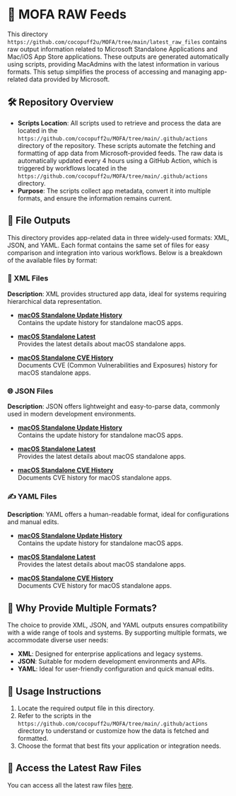 # 📂 MOFA RAW Feeds

This directory `https://github.com/cocopuff2u/MOFA/tree/main/latest_raw_files` contains raw output information related to Microsoft Standalone Applications and Mac/iOS App Store applications. These outputs are generated automatically using scripts, providing MacAdmins with the latest information in various formats. This setup simplifies the process of accessing and managing app-related data provided by Microsoft.

## 🛠️ Repository Overview

- **Scripts Location**: All scripts used to retrieve and process the data are located in the `https://github.com/cocopuff2u/MOFA/tree/main/.github/actions` directory of the repository. These scripts automate the fetching and formatting of app data from Microsoft-provided feeds. The raw data is automatically updated every 4 hours using a GitHub Action, which is triggered by workflows located in the `https://github.com/cocopuff2u/MOFA/tree/main/.github/actions` directory.
- **Purpose**: The scripts collect app metadata, convert it into multiple formats, and ensure the information remains current.

## 📄 File Outputs  

This directory provides app-related data in three widely-used formats: XML, JSON, and YAML. Each format contains the same set of files for easy comparison and integration into various workflows. Below is a breakdown of the available files by format:

### 🧩 XML Files  
**Description**: XML provides structured app data, ideal for systems requiring hierarchical data representation.  

- **[macOS Standalone Update History](https://github.com/cocopuff2u/MOFA/blob/main/latest_raw_files/macos_standalone_update_history.xml)**  
  Contains the update history for standalone macOS apps.  

- **[macOS Standalone Latest](https://github.com/cocopuff2u/MOFA/blob/main/latest_raw_files/macos_standalone_latest.xml)**  
  Provides the latest details about macOS standalone apps.  

- **[macOS Standalone CVE History](https://github.com/cocopuff2u/MOFA/blob/main/latest_raw_files/mac_standalone_cve_history.xml)**  
  Documents CVE (Common Vulnerabilities and Exposures) history for macOS standalone apps.  

### 🌐 JSON Files  
**Description**: JSON offers lightweight and easy-to-parse data, commonly used in modern development environments.  

- **[macOS Standalone Update History](https://github.com/cocopuff2u/MOFA/blob/main/latest_raw_files/macos_standalone_update_history.json)**  
  Contains the update history for standalone macOS apps.  

- **[macOS Standalone Latest](https://github.com/cocopuff2u/MOFA/blob/main/latest_raw_files/macos_standalone_latest.json)**  
  Provides the latest details about macOS standalone apps.  

- **[macOS Standalone CVE History](https://github.com/cocopuff2u/MOFA/blob/main/latest_raw_files/mac_standalone_cve_history.json)**  
  Documents CVE history for macOS standalone apps.  

### ✍️ YAML Files  
**Description**: YAML offers a human-readable format, ideal for configurations and manual edits.  

- **[macOS Standalone Update History](https://github.com/cocopuff2u/MOFA/blob/main/latest_raw_files/macos_standalone_update_history.yaml)**  
  Contains the update history for standalone macOS apps.  

- **[macOS Standalone Latest](https://github.com/cocopuff2u/MOFA/blob/main/latest_raw_files/macos_standalone_latest.yaml)**  
  Provides the latest details about macOS standalone apps.  

- **[macOS Standalone CVE History](https://github.com/cocopuff2u/MOFA/blob/main/latest_raw_files/mac_standalone_cve_history.yaml)**  
  Documents CVE history for macOS standalone apps.  

## 🌟 Why Provide Multiple Formats?

The choice to provide XML, JSON, and YAML outputs ensures compatibility with a wide range of tools and systems. By supporting multiple formats, we accommodate diverse user needs:

- **XML**: Designed for enterprise applications and legacy systems.
- **JSON**: Suitable for modern development environments and APIs.
- **YAML**: Ideal for user-friendly configuration and quick manual edits.

## 📌 Usage Instructions

1. Locate the required output file in this directory.
2. Refer to the scripts in the `https://github.com/cocopuff2u/MOFA/tree/main/.github/actions` directory to understand or customize how the data is fetched and formatted.
3. Choose the format that best fits your application or integration needs.

## 🔗 Access the Latest Raw Files

You can access all the latest raw files [here](https://github.com/cocopuff2u/MOFA/tree/main/latest_raw_files).

